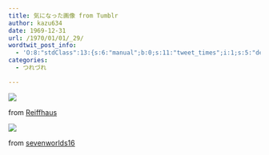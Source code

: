 ```yaml
---
title: 気になった画像 from Tumblr
author: kazu634
date: 1969-12-31
url: /1970/01/01/_29/
wordtwit_post_info:
  - 'O:8:"stdClass":13:{s:6:"manual";b:0;s:11:"tweet_times";i:1;s:5:"delay";i:0;s:7:"enabled";i:1;s:10:"separation";s:2:"60";s:7:"version";s:3:"3.7";s:14:"tweet_template";b:0;s:6:"status";i:2;s:6:"result";a:0:{}s:13:"tweet_counter";i:2;s:13:"tweet_log_ids";a:1:{i:0;i:5169;}s:9:"hash_tags";a:0:{}s:8:"accounts";a:1:{i:0;s:7:"kazu634";}}'
categories:
  - つれづれ

---
```

<div class="section">
<p>
<center>
</center>
</p>
  
<p>
<a href="http://flickr.com/photos/23616309@N05/4409470668/" onclick="__gaTracker('send', 'event', 'outbound-article', 'http://flickr.com/photos/23616309@N05/4409470668/', '');" title="Contemplating Spring"><img src="http://farm5.static.flickr.com/4069/4409470668_107731c024.jpg" /></a>
</p>
  
<p>
    from <a href="http://flickr.com/people/23616309@N05/" onclick="__gaTracker('send', 'event', 'outbound-article', 'http://flickr.com/people/23616309@N05/', 'Reiffhaus');">Reiffhaus</a>
</p></p> 
  
<p>
<center>
</center>
</p>
  
<p>
<a href="http://flickr.com/photos/moviesofmyself/4419547309/" onclick="__gaTracker('send', 'event', 'outbound-article', 'http://flickr.com/photos/moviesofmyself/4419547309/', '');" title="nerd kitty"><img src="http://farm3.static.flickr.com/2748/4419547309_61cc0b1035.jpg" /></a>
</p>
  
<p>
    from <a href="http://flickr.com/people/moviesofmyself/" onclick="__gaTracker('send', 'event', 'outbound-article', 'http://flickr.com/people/moviesofmyself/', 'sevenworlds16');">sevenworlds16</a>
</p></p>
</div>